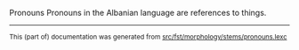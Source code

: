 Pronouns
Pronouns in the Albanian language are references to things.

* * *

<small>This (part of) documentation was generated from [src/fst/morphology/stems/pronouns.lexc](https://github.com/giellalt/lang-sqi/blob/main/src/fst/morphology/stems/pronouns.lexc)</small>
